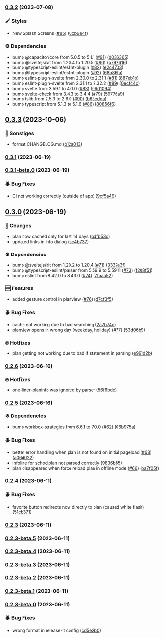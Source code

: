 ### [0.3.2](https://github.com/Vertretungsapp/app/compare/v0.3.1...v0.3.2) (2023-07-08)

### 🖌️ Styles

- New Splash Screens ([#85](https://github.com/Vertretungsapp/app/issues/85)) ([0cb9e4f](https://github.com/Vertretungsapp/app/commit/0cb9e4ffb8f97db04b6aeeefeea296f676163b8c))

### ⚙️ Dependencies

- bump @capacitor/core from 5.0.5 to 5.1.1 ([#91](https://github.com/Vertretungsapp/app/issues/91)) ([d036365](https://github.com/Vertretungsapp/app/commit/d036365e2ddfe4b640d83d80745d1a0ea270999c))
- bump @sveltejs/kit from 1.20.4 to 1.20.5 ([#80](https://github.com/Vertretungsapp/app/issues/80)) ([b792616](https://github.com/Vertretungsapp/app/commit/b792616257610b14bee9be66f61e4b55cbc92406))
- bump @typescript-eslint/eslint-plugin ([#82](https://github.com/Vertretungsapp/app/issues/82)) ([e2c4703](https://github.com/Vertretungsapp/app/commit/e2c4703e0fba76fa1072093890a5f1ce84e95947))
- bump @typescript-eslint/eslint-plugin ([#92](https://github.com/Vertretungsapp/app/issues/92)) ([68b86fa](https://github.com/Vertretungsapp/app/commit/68b86fae0d121584ed146c0e338655ac533b3b9d))
- bump eslint-plugin-svelte from 2.30.0 to 2.31.1 ([#81](https://github.com/Vertretungsapp/app/issues/81)) ([887eb1b](https://github.com/Vertretungsapp/app/commit/887eb1b859cef8eaf223be28aad06260ecc67289))
- bump eslint-plugin-svelte from 2.31.1 to 2.32.2 ([#89](https://github.com/Vertretungsapp/app/issues/89)) ([0ecf44c](https://github.com/Vertretungsapp/app/commit/0ecf44c48a9af5e30f24e1671831e3c7c0f0498e))
- bump svelte from 3.59.1 to 4.0.0 ([#83](https://github.com/Vertretungsapp/app/issues/83)) ([06d1094](https://github.com/Vertretungsapp/app/commit/06d10949c886e73107d6863304ec5cbde16c0c10))
- bump svelte-check from 3.4.3 to 3.4.4 ([#79](https://github.com/Vertretungsapp/app/issues/79)) ([59776a9](https://github.com/Vertretungsapp/app/commit/59776a965f21d2c7e1b460db1cd0ce91ddbc149a))
- bump tslib from 2.5.3 to 2.6.0 ([#90](https://github.com/Vertretungsapp/app/issues/90)) ([b63edea](https://github.com/Vertretungsapp/app/commit/b63edeab2ec0c08349a4e1a62ed1580aa4674e5a))
- bump typescript from 5.1.3 to 5.1.6 ([#86](https://github.com/Vertretungsapp/app/issues/86)) ([80856f6](https://github.com/Vertretungsapp/app/commit/80856f635862c0158a749edef3cdaa182e6584df))

## [0.3.3](https://github.com/Vertretungsapp/app/compare/v0.3.2...v0.3.3) (2023-10-06)


### 🔧 Sonstiges

* format CHANGELOG.md ([b12a013](https://github.com/Vertretungsapp/app/commit/b12a0131289e892ae4abc4b4c117411fb42ef667))

### [0.3.1](https://github.com/Vertretungsapp/app/compare/v0.3.1-beta.0...v0.3.1) (2023-06-19)

### [0.3.1-beta.0](https://github.com/Vertretungsapp/app/compare/v0.3.0...v0.3.1-beta.0) (2023-06-19)

### 🪲 Bug Fixes

- CI not working correctly (outside of app) ([9cf5a49](https://github.com/Vertretungsapp/app/commit/9cf5a496b1f5b972eff67e54e92d2d547ec8b6dc))

## [0.3.0](https://github.com/Vertretungsapp/app/compare/v0.2.6...v0.3.0) (2023-06-19)

### 🔄 Changes

- plan now cached only for last 14 days ([bdfb53c](https://github.com/Vertretungsapp/app/commit/bdfb53c247219dd249f2babd0660a63a3c153576))
- updated links in info dialog ([ac4b737](https://github.com/Vertretungsapp/app/commit/ac4b737cabdba37e7804c1e7e746e2e2b8ff1447))

### ⚙️ Dependencies

- bump @sveltejs/kit from 1.20.2 to 1.20.4 ([#71](https://github.com/Vertretungsapp/app/issues/71)) ([3337a3f](https://github.com/Vertretungsapp/app/commit/3337a3f1612e55c7f5053424cd95750f28d78fa3))
- bump @typescript-eslint/parser from 5.59.9 to 5.59.11 ([#73](https://github.com/Vertretungsapp/app/issues/73)) ([f208f51](https://github.com/Vertretungsapp/app/commit/f208f513320d22112dcbeeaf497febea148fc812))
- bump eslint from 8.42.0 to 8.43.0 ([#74](https://github.com/Vertretungsapp/app/issues/74)) ([7faaa52](https://github.com/Vertretungsapp/app/commit/7faaa52892b4197ac98a1a3831e586324cd27699))

### 🆕 Features

- added gesture control in planview ([#76](https://github.com/Vertretungsapp/app/issues/76)) ([d7cf3f5](https://github.com/Vertretungsapp/app/commit/d7cf3f5bebcabccb7000650b8f49491e9a13cd17))

### 🪲 Bug Fixes

- cache not working due to bad searching ([2a7b74c](https://github.com/Vertretungsapp/app/commit/2a7b74c546187c70ba8b54f7ff818c27a2bac0a0))
- planview opens in wrong day (weekday, holiday) ([#77](https://github.com/Vertretungsapp/app/issues/77)) ([53d06b9](https://github.com/Vertretungsapp/app/commit/53d06b93af5e81a806cd5764ac001bb5ccc1ef51))

### 🔥 Hotfixes

- plan getting not working due to bad if statement in parsing ([e991d2b](https://github.com/Vertretungsapp/app/commit/e991d2b5efbf1a84f6e32704419959fdbba769a8))

### [0.2.6](https://github.com/SachsenspieltCoding/vertretungsapp/compare/v0.2.5...v0.2.6) (2023-06-16)

### 🔥 Hotfixes

- one-liner-planinfo was ignored by parser ([56f6bdc](https://github.com/SachsenspieltCoding/vertretungsapp/commit/56f6bdc1701d7fe4d83d4d2228b805a35e00aa01))

### [0.2.5](https://github.com/SachsenspieltCoding/vertretungsapp/compare/v0.2.4...v0.2.5) (2023-06-16)

### ⚙️ Dependencies

- bump workbox-strategies from 6.6.1 to 7.0.0 ([#62](https://github.com/SachsenspieltCoding/vertretungsapp/issues/62)) ([06b975a](https://github.com/SachsenspieltCoding/vertretungsapp/commit/06b975abc33a74790547cd270f0b47aebc67cfba))

### 🪲 Bug Fixes

- better error handling when plan is not found on initial pageload ([#68](https://github.com/SachsenspieltCoding/vertretungsapp/issues/68)) ([a06d022](https://github.com/SachsenspieltCoding/vertretungsapp/commit/a06d022e15a08f6b6b67ac1c376b799fe47d8c5d))
- infoline for schoolplan not parsed correctly ([9836b85](https://github.com/SachsenspieltCoding/vertretungsapp/commit/9836b854a86711b3829287bd2a555b15580ab48c))
- plan disappeared when force reload plan in offline mode ([#66](https://github.com/SachsenspieltCoding/vertretungsapp/issues/66)) ([ba7f05f](https://github.com/SachsenspieltCoding/vertretungsapp/commit/ba7f05f68d793a9e9f46f848a4913e2c8de37c5d))

### [0.2.4](https://github.com/SachsenspieltCoding/vertretungsapp/compare/v0.2.3...v0.2.4) (2023-06-11)

### 🪲 Bug Fixes

- favorite button redirects now directly to plan (caused white flash) ([51cb371](https://github.com/SachsenspieltCoding/vertretungsapp/commit/51cb3710959c15e44c40fafa34547d4ce653943a))

### [0.2.3](https://github.com/SachsenspieltCoding/vertretungsapp/compare/v0.2.3-beta.5...v0.2.3) (2023-06-11)

### [0.2.3-beta.5](https://github.com/SachsenspieltCoding/vertretungsapp/compare/v0.2.3-beta.4...v0.2.3-beta.5) (2023-06-11)

### [0.2.3-beta.4](https://github.com/SachsenspieltCoding/vertretungsapp/compare/v0.2.3-beta.3...v0.2.3-beta.4) (2023-06-11)

### [0.2.3-beta.3](https://github.com/SachsenspieltCoding/vertretungsapp/compare/v0.2.3-beta.2...v0.2.3-beta.3) (2023-06-11)

### [0.2.3-beta.2](https://github.com/SachsenspieltCoding/vertretungsapp/compare/v0.2.3-beta.1...v0.2.3-beta.2) (2023-06-11)

### [0.2.3-beta.1](https://github.com/SachsenspieltCoding/vertretungsapp/compare/v0.2.3-beta.0...v0.2.3-beta.1) (2023-06-11)

### [0.2.3-beta.0](https://github.com/SachsenspieltCoding/vertretungsapp/compare/v0.2.2...v0.2.3-beta.0) (2023-06-11)

### 🪲 Bug Fixes

- wrong format in release-it config ([cd5e2b0](https://github.com/SachsenspieltCoding/vertretungsapp/commit/cd5e2b0b8ed3aa317819d18612d61f331dce2c1f))

